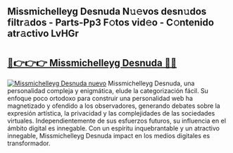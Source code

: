 ## Missmichelleyg Desnuda N𝚞𝚎vos desn𝚞dos filtr𝚊dos - Parts-Pp3 F𝚘tos vid𝚎o - C𝚘ntenido atr𝚊ctivo LvHGr

# <h2><a href="http://mb4aay0.tromn.icu/?c=Missmichelleyg+Desnuda">🔗👉👉👉 Missmichelleyg Desnuda 🔗🔗</a></h2>

[![Missmichelleyg Desnuda nuevo](https://i.imgur.com/pEAQMta.gif)](http://mb4aay0.tromn.icu/?c=Missmichelleyg+Desnuda)
Missmichelleyg Desnuda, una personalidad compleja y enigmática, elude la categorización fácil. Su enfoque poco ortodoxo para construir una personalidad web ha magnetizado y ofendido a los observadores, generando debates sobre la expresión artística, la privacidad y las complejidades de las sociedades virtuales. Independientemente de sus esfuerzos futuros, su influencia en el ámbito digital es innegable. Con un espíritu inquebrantable y un atractivo innegable, Missmichelleyg Desnuda impact en los medios digitales es transformador.
